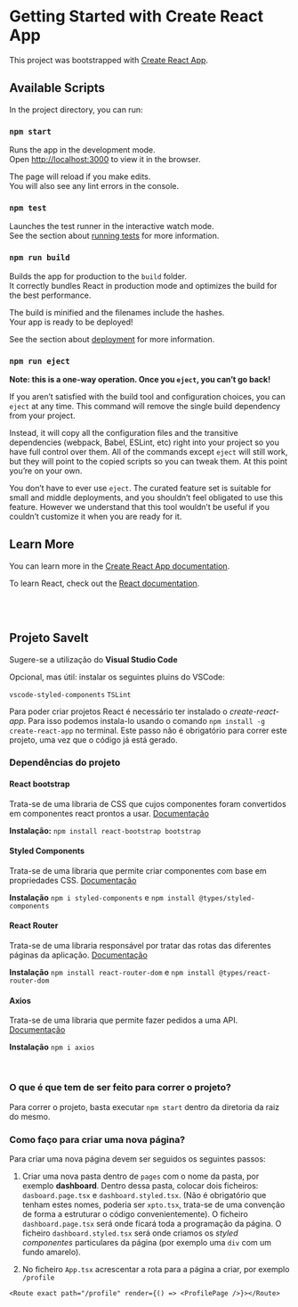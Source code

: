 # Getting Started with Create React App

This project was bootstrapped with [Create React App](https://github.com/facebook/create-react-app).

## Available Scripts

In the project directory, you can run:

### `npm start`

Runs the app in the development mode.\
Open [http://localhost:3000](http://localhost:3000) to view it in the browser.

The page will reload if you make edits.\
You will also see any lint errors in the console.

### `npm test`

Launches the test runner in the interactive watch mode.\
See the section about [running tests](https://facebook.github.io/create-react-app/docs/running-tests) for more information.

### `npm run build`

Builds the app for production to the `build` folder.\
It correctly bundles React in production mode and optimizes the build for the best performance.

The build is minified and the filenames include the hashes.\
Your app is ready to be deployed!

See the section about [deployment](https://facebook.github.io/create-react-app/docs/deployment) for more information.

### `npm run eject`

**Note: this is a one-way operation. Once you `eject`, you can’t go back!**

If you aren’t satisfied with the build tool and configuration choices, you can `eject` at any time. This command will remove the single build dependency from your project.

Instead, it will copy all the configuration files and the transitive dependencies (webpack, Babel, ESLint, etc) right into your project so you have full control over them. All of the commands except `eject` will still work, but they will point to the copied scripts so you can tweak them. At this point you’re on your own.

You don’t have to ever use `eject`. The curated feature set is suitable for small and middle deployments, and you shouldn’t feel obligated to use this feature. However we understand that this tool wouldn’t be useful if you couldn’t customize it when you are ready for it.

## Learn More

You can learn more in the [Create React App documentation](https://facebook.github.io/create-react-app/docs/getting-started).

To learn React, check out the [React documentation](https://reactjs.org/).

<br>
<br>

## Projeto SaveIt

Sugere-se a utilização do **Visual Studio Code**

Opcional, mas útil: instalar os seguintes pluins do VSCode:

`vscode-styled-components`
`TSLint`

Para poder criar projetos React é necessário ter instalado o _create-react-app_. Para isso podemos instala-lo usando o comando `npm install -g create-react-app` no terminal. Este passo não é obrigatório para correr este projeto, uma vez que o código já está gerado.

### Dependências do projeto

#### React bootstrap

Trata-se de uma libraria de CSS que cujos componentes foram convertidos em componentes react prontos a usar. [Documentação](https://react-bootstrap.github.io/)

**Instalação:** `npm install react-bootstrap bootstrap`

#### Styled Components

Trata-se de uma libraria que permite criar componentes com base em propriedades CSS. [Documentação](https://github.com/styled-components/styled-components)

**Instalação** `npm i styled-components` e `npm install @types/styled-components`

#### React Router

Trata-se de uma libraria responsável por tratar das rotas das diferentes páginas da aplicação. [Documentação](https://reactrouter.com/web/guides/quick-start)

**Instalação** `npm install react-router-dom` e `npm install @types/react-router-dom`

#### Axios

Trata-se de uma libraria que permite fazer pedidos a uma API. [Documentação](https://www.npmjs.com/package/axios)

**Instalação** `npm i axios`

<br>

### O que é que tem de ser feito para correr o projeto?

Para correr o projeto, basta executar `npm start` dentro da diretoria da raiz do mesmo.

### Como faço para criar uma nova página?

Para criar uma nova página devem ser seguidos os seguintes passos:

1. Criar uma nova pasta dentro de `pages` com o nome da pasta, por exemplo **dashboard**. Dentro dessa pasta, colocar dois ficheiros: `dasboard.page.tsx` e `dashboard.styled.tsx`. (Não é obrigatório que tenham estes nomes, poderia ser `xpto.tsx`, trata-se de uma convenção de forma a estruturar o código convenientemente). O ficheiro `dashboard.page.tsx` será onde ficará toda a programação da página. O ficheiro `dashboard.styled.tsx` será onde criamos os _styled componentes_ particulares da página (por exemplo uma `div` com um fundo amarelo).

1. No ficheiro `App.tsx` acrescentar a rota para a página a criar, por exemplo `/profile`

```tsx
<Route exact path="/profile" render={() => <ProfilePage />}></Route>
```
